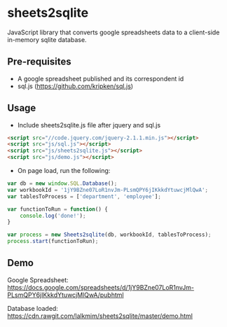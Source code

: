 sheets2sqlite
=============

JavaScript library that converts google spreadsheets data to a client-side in-memory sqlite database.

Pre-requisites
--------------

- A google spreadsheet published and its correspondent id
- sql.js (https://github.com/kripken/sql.js)

Usage
-----

- Include sheets2sqlite.js file after jquery and sql.js

```HTML
<script src="//code.jquery.com/jquery-2.1.1.min.js"></script>
<script src="js/sql.js"></script>
<script src="js/sheets2sqlite.js"></script>
<script src="js/demo.js"></script>
```


- On page load, run the following:

```Javascript
var db = new window.SQL.Database();
var workbookId = '1jY9BZne07LoR1nvJm-PLsmQPY6jIKkkdYtuwcjMlQwA';
var tablesToProcess = ['department', 'employee'];

var functionToRun = function() {
    console.log('done!');
}

var process = new Sheets2sqlite(db, workbookId, tablesToProcess);
process.start(functionToRun);
```

Demo
----

Google Spreadsheet: https://docs.google.com/spreadsheets/d/1jY9BZne07LoR1nvJm-PLsmQPY6jIKkkdYtuwcjMlQwA/pubhtml

Database loaded: https://cdn.rawgit.com/lalkmim/sheets2sqlite/master/demo.html